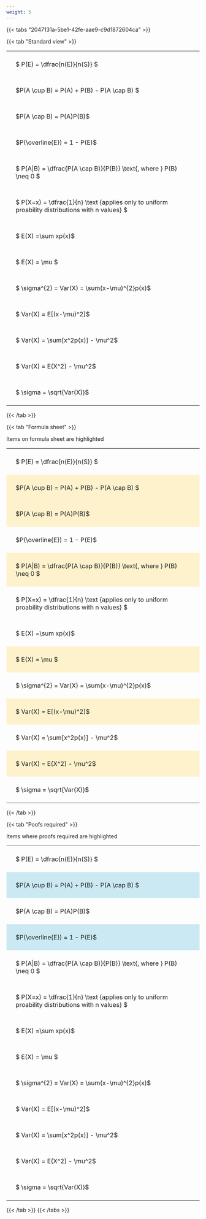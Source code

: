 ```yaml
---
weight: 5
---
```


{{< tabs "2047131a-5be1-42fe-aae9-c9d1872604ca" >}}

{{< tab "Standard view" >}}

<style type="text/css">
#T_d3152 th.col_heading {
  text-align: left;
  font-size: 1em;
}
#T_d3152 td {
  text-align: left;
  font-size: 1em;
  padding: 1.5em;
}
</style>
<table id="T_d3152">
  <thead>
  </thead>
  <tbody>
    <tr>
      <td id="T_d3152_row0_col0" class="data row0 col0" >$ P(E) = \dfrac{n(E)}{n(S)} $</td>
    </tr>
    <tr>
      <td id="T_d3152_row1_col0" class="data row1 col0" >$P(A \cup B) = P(A) + P(B) - P(A \cap B) $</td>
    </tr>
    <tr>
      <td id="T_d3152_row2_col0" class="data row2 col0" >$P(A \cap B)  = P(A)P(B)$</td>
    </tr>
    <tr>
      <td id="T_d3152_row3_col0" class="data row3 col0" >$P(\overline{E}) = 1 - P(E)$</td>
    </tr>
    <tr>
      <td id="T_d3152_row4_col0" class="data row4 col0" >$ P(A|B) = \dfrac{P(A \cap B)}{P(B)} \text{, where } P(B) \neq 0 $</td>
    </tr>
    <tr>
      <td id="T_d3152_row5_col0" class="data row5 col0" >$ P(X=x) =  \dfrac{1}{n} 
\text {applies only to uniform proability distributions with n values} $</td>
    </tr>
    <tr>
      <td id="T_d3152_row6_col0" class="data row6 col0" >$ E(X) =\sum xp(x)$</td>
    </tr>
    <tr>
      <td id="T_d3152_row7_col0" class="data row7 col0" >$ E(X) = \mu $</td>
    </tr>
    <tr>
      <td id="T_d3152_row8_col0" class="data row8 col0" >$ \sigma^{2} = Var(X) = \sum(x-\mu)^{2}p(x)$</td>
    </tr>
    <tr>
      <td id="T_d3152_row9_col0" class="data row9 col0" >$ Var(X) = E[(x-\mu)^2]$</td>
    </tr>
    <tr>
      <td id="T_d3152_row10_col0" class="data row10 col0" >$ Var(X) = \sum[x^2p(x)] - \mu^2$</td>
    </tr>
    <tr>
      <td id="T_d3152_row11_col0" class="data row11 col0" >$ Var(X) = E(X^2) - \mu^2$</td>
    </tr>
    <tr>
      <td id="T_d3152_row12_col0" class="data row12 col0" >$ \sigma = \sqrt{Var(X)}$</td>
    </tr>
  </tbody>
</table>
{{< /tab >}}

{{< tab "Formula sheet" >}}

Items on formula sheet are highlighted 
<br>
<style type="text/css">
#T_a9607 th.col_heading {
  text-align: left;
  font-size: 1em;
}
#T_a9607 td {
  text-align: left;
  font-size: 1em;
  padding: 1.5em;
}
#T_a9607_row0_col0, #T_a9607_row3_col0, #T_a9607_row5_col0, #T_a9607_row6_col0, #T_a9607_row8_col0, #T_a9607_row10_col0, #T_a9607_row12_col0 {
  background-color: rgba(0,0,0,0);
}
#T_a9607_row1_col0, #T_a9607_row2_col0, #T_a9607_row4_col0, #T_a9607_row7_col0, #T_a9607_row9_col0, #T_a9607_row11_col0 {
  background-color: rgba(255,194,10, 0.2);
}
</style>
<table id="T_a9607">
  <thead>
  </thead>
  <tbody>
    <tr>
      <td id="T_a9607_row0_col0" class="data row0 col0" >$ P(E) = \dfrac{n(E)}{n(S)} $</td>
    </tr>
    <tr>
      <td id="T_a9607_row1_col0" class="data row1 col0" >$P(A \cup B) = P(A) + P(B) - P(A \cap B) $</td>
    </tr>
    <tr>
      <td id="T_a9607_row2_col0" class="data row2 col0" >$P(A \cap B)  = P(A)P(B)$</td>
    </tr>
    <tr>
      <td id="T_a9607_row3_col0" class="data row3 col0" >$P(\overline{E}) = 1 - P(E)$</td>
    </tr>
    <tr>
      <td id="T_a9607_row4_col0" class="data row4 col0" >$ P(A|B) = \dfrac{P(A \cap B)}{P(B)} \text{, where } P(B) \neq 0 $</td>
    </tr>
    <tr>
      <td id="T_a9607_row5_col0" class="data row5 col0" >$ P(X=x) =  \dfrac{1}{n} 
\text {applies only to uniform proability distributions with n values} $</td>
    </tr>
    <tr>
      <td id="T_a9607_row6_col0" class="data row6 col0" >$ E(X) =\sum xp(x)$</td>
    </tr>
    <tr>
      <td id="T_a9607_row7_col0" class="data row7 col0" >$ E(X) = \mu $</td>
    </tr>
    <tr>
      <td id="T_a9607_row8_col0" class="data row8 col0" >$ \sigma^{2} = Var(X) = \sum(x-\mu)^{2}p(x)$</td>
    </tr>
    <tr>
      <td id="T_a9607_row9_col0" class="data row9 col0" >$ Var(X) = E[(x-\mu)^2]$</td>
    </tr>
    <tr>
      <td id="T_a9607_row10_col0" class="data row10 col0" >$ Var(X) = \sum[x^2p(x)] - \mu^2$</td>
    </tr>
    <tr>
      <td id="T_a9607_row11_col0" class="data row11 col0" >$ Var(X) = E(X^2) - \mu^2$</td>
    </tr>
    <tr>
      <td id="T_a9607_row12_col0" class="data row12 col0" >$ \sigma = \sqrt{Var(X)}$</td>
    </tr>
  </tbody>
</table>
{{< /tab >}}

{{< tab "Poofs required" >}}

Items where proofs required are highlighted 
<br>
<style type="text/css">
#T_12683 th.col_heading {
  text-align: left;
  font-size: 1em;
}
#T_12683 td {
  text-align: left;
  font-size: 1em;
  padding: 1.5em;
}
#T_12683_row0_col0, #T_12683_row2_col0, #T_12683_row4_col0, #T_12683_row5_col0, #T_12683_row6_col0, #T_12683_row7_col0, #T_12683_row8_col0, #T_12683_row9_col0, #T_12683_row10_col0, #T_12683_row11_col0, #T_12683_row12_col0 {
  background-color: rgba(0,0,0,0);
}
#T_12683_row1_col0, #T_12683_row3_col0 {
  background-color: rgba(0,150,200, 0.2);
}
</style>
<table id="T_12683">
  <thead>
  </thead>
  <tbody>
    <tr>
      <td id="T_12683_row0_col0" class="data row0 col0" >$ P(E) = \dfrac{n(E)}{n(S)} $</td>
    </tr>
    <tr>
      <td id="T_12683_row1_col0" class="data row1 col0" >$P(A \cup B) = P(A) + P(B) - P(A \cap B) $</td>
    </tr>
    <tr>
      <td id="T_12683_row2_col0" class="data row2 col0" >$P(A \cap B)  = P(A)P(B)$</td>
    </tr>
    <tr>
      <td id="T_12683_row3_col0" class="data row3 col0" >$P(\overline{E}) = 1 - P(E)$</td>
    </tr>
    <tr>
      <td id="T_12683_row4_col0" class="data row4 col0" >$ P(A|B) = \dfrac{P(A \cap B)}{P(B)} \text{, where } P(B) \neq 0 $</td>
    </tr>
    <tr>
      <td id="T_12683_row5_col0" class="data row5 col0" >$ P(X=x) =  \dfrac{1}{n} 
\text {applies only to uniform proability distributions with n values} $</td>
    </tr>
    <tr>
      <td id="T_12683_row6_col0" class="data row6 col0" >$ E(X) =\sum xp(x)$</td>
    </tr>
    <tr>
      <td id="T_12683_row7_col0" class="data row7 col0" >$ E(X) = \mu $</td>
    </tr>
    <tr>
      <td id="T_12683_row8_col0" class="data row8 col0" >$ \sigma^{2} = Var(X) = \sum(x-\mu)^{2}p(x)$</td>
    </tr>
    <tr>
      <td id="T_12683_row9_col0" class="data row9 col0" >$ Var(X) = E[(x-\mu)^2]$</td>
    </tr>
    <tr>
      <td id="T_12683_row10_col0" class="data row10 col0" >$ Var(X) = \sum[x^2p(x)] - \mu^2$</td>
    </tr>
    <tr>
      <td id="T_12683_row11_col0" class="data row11 col0" >$ Var(X) = E(X^2) - \mu^2$</td>
    </tr>
    <tr>
      <td id="T_12683_row12_col0" class="data row12 col0" >$ \sigma = \sqrt{Var(X)}$</td>
    </tr>
  </tbody>
</table>
{{< /tab >}}
{{< /tabs >}}